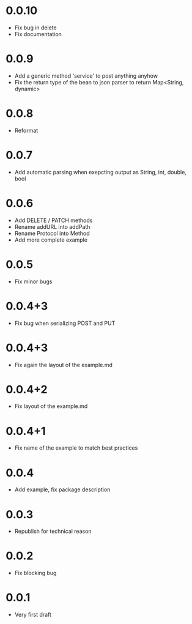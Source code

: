 # 0.0.10
* Fix bug in delete
* Fix documentation

# 0.0.9
* Add a generic method 'service' to post anything anyhow
* Fix the return type of the bean to json parser to return Map<String, dynamic>

# 0.0.8

* Reformat

# 0.0.7

* Add automatic parsing when exepcting output as String, int, double, bool

# 0.0.6

* Add DELETE / PATCH methods
* Rename addURL into addPath
* Rename Protocol into Method
* Add more complete example

# 0.0.5

* Fix minor bugs

# 0.0.4+3

* Fix bug when serializing POST and PUT

# 0.0.4+3

* Fix again the layout of the example.md

# 0.0.4+2

* Fix layout of the example.md

# 0.0.4+1

* Fix name of the example to match best practices

# 0.0.4

* Add example, fix package description

# 0.0.3

* Republish for technical reason

# 0.0.2

* Fix blocking bug

# 0.0.1

* Very first draft
